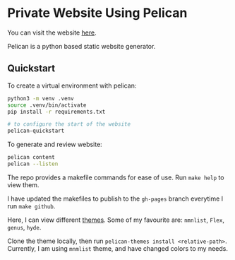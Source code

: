 # Private Website Using Pelican

You can visit the website [here](https://gnkl.github.io/).

Pelican is a python based static website generator.

## Quickstart

To create a virtual environment with pelican:

```bash
python3 -m venv .venv
source .venv/bin/activate
pip install -r requirements.txt

# to configure the start of the website
pelican-quickstart
```

To generate and review website:
```bash
pelican content
pelican --listen
```

The repo provides a makefile commands for ease of use. Run `make help` to view them.

I have updated the makefiles to publish to the `gh-pages` branch everytime I run `make github`.

Here, I can view different [themes](https://pelicanthemes.com/).
Some of my favourite are: `nmnlist`, `Flex`, `genus`, `hyde`.

Clone the theme locally, then run `pelican-themes install <relative-path>`.
Currently, I am using `mnmlist` theme, and have changed colors to my needs.